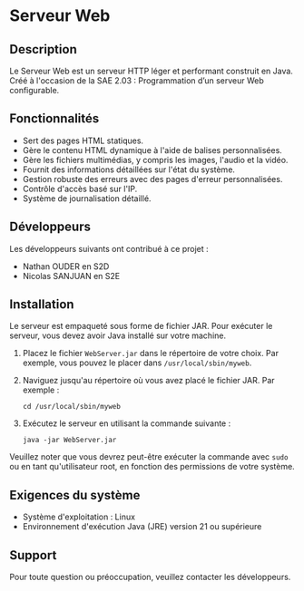 # Serveur Web

## Description
Le Serveur Web est un serveur HTTP léger et performant construit en Java. Créé à l'occasion de la SAE 2.03 : Programmation d’un serveur Web configurable. 

## Fonctionnalités
- Sert des pages HTML statiques.
- Gère le contenu HTML dynamique à l'aide de balises personnalisées.
- Gère les fichiers multimédias, y compris les images, l'audio et la vidéo.
- Fournit des informations détaillées sur l'état du système.
- Gestion robuste des erreurs avec des pages d'erreur personnalisées.
- Contrôle d'accès basé sur l'IP.
- Système de journalisation détaillé.

## Développeurs
Les développeurs suivants ont contribué à ce projet :
- Nathan OUDER en S2D
- Nicolas SANJUAN en S2E

## Installation
Le serveur est empaqueté sous forme de fichier JAR. Pour exécuter le serveur, vous devez avoir Java installé sur votre machine.

1. Placez le fichier `WebServer.jar` dans le répertoire de votre choix. Par exemple, vous pouvez le placer dans `/usr/local/sbin/myweb`.

2. Naviguez jusqu'au répertoire où vous avez placé le fichier JAR. Par exemple :
   ```
   cd /usr/local/sbin/myweb
   ```

3. Exécutez le serveur en utilisant la commande suivante :
   ```
   java -jar WebServer.jar
   ```

Veuillez noter que vous devrez peut-être exécuter la commande avec `sudo` ou en tant qu'utilisateur root, en fonction des permissions de votre système.

## Exigences du système
- Système d'exploitation : Linux
- Environnement d'exécution Java (JRE) version 21 ou supérieure

## Support
Pour toute question ou préoccupation, veuillez contacter les développeurs.